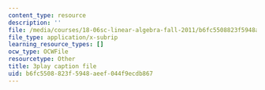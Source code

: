 ```yaml
---
content_type: resource
description: ''
file: /media/courses/18-06sc-linear-algebra-fall-2011/b6fc5508823f5948aeef044f9ecdb867_J7DzL2_Na80.vtt
file_type: application/x-subrip
learning_resource_types: []
ocw_type: OCWFile
resourcetype: Other
title: 3play caption file
uid: b6fc5508-823f-5948-aeef-044f9ecdb867
---
```

